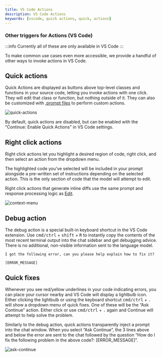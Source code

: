 ```yaml
---
title: VS Code Actions
description: VS Code Actions
keywords: [vscode, quick actions, quick, actions]
---
```


### Other triggers for Actions (VS Code)

:::info
Currently all of these are only available in VS Code
:::

To make common use cases even more accessible, we provide a handful of other ways to invoke actions in VS Code.

## Quick actions

Quick Actions are displayed as buttons above top-level classes and functions in your source code, letting you invoke actions with one click. They will edit that class or function, but nothing outside of it. They can also be customized with [.prompt files](./prompts.md) to perform custom actions.

![quick-actions](/img/quick-actions.png)

By default, quick actions are disabled, but can be enabled with the “Continue: Enable Quick Actions” in VS Code settings.

## Right click actions

Right click actions let you highlight a desired region of code, right click, and then select an action from the dropdown menu.

The highlighted code you’ve selected will be included in your prompt alongside a pre-written set of instructions depending on the selected action. This is the only section of code that the model will attempt to edit.

Right click actions that generate inline diffs use the same prompt and response processing logic as [Edit](../../edit/how-it-works.md).

![context-menu](/img/context-menu.png)

## Debug action

The debug action is a special built-in keyboard shortcut in the VS Code extension. Use <kbd>cmd/ctrl</kbd> + <kbd>shift</kbd> + <kbd>R</kbd> to instantly copy the contents of the most recent terminal output into the chat sidebar and get debugging advice. There is no additional, non-visible information sent to the language model.

```
I got the following error, can you please help explain how to fix it?

[ERROR_MESSAGE]
```

## Quick fixes

Whenever you see red/yellow underlines in your code indicating errors, you can place your cursor nearby and VS Code will display a lightbulb icon. Either clicking the lightbulb or using the keyboard shortcut <kbd>cmd/ctrl</kbd> + <kbd>.</kbd> will show a dropdown menu of quick fixes. One of these will be the “Ask Continue” action. Either click or use <kbd>cmd/ctrl</kbd> + <kbd>.</kbd> again and Continue will attempt to help solve the problem.

Similarly to the debug action, quick actions transparently inject a prompt into the chat window. When you select “Ask Continue”, the 3 lines above and below the error are sent to the chat followed by the question “How do I fix the following problem in the above code?: [ERROR_MESSAGE]”.

![ask-continue](/img/ask-continue.png)
